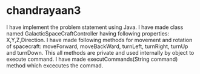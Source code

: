 # chandrayaan3
I have implement the problem statement using Java.
I have made class named GalacticSpaceCraftController having following properties: X,Y,Z,Direction.
I have made following methods for movement and rotation of spacecraft: moveForward, moveBackWard, turnLeft, turnRight, turnUp and turnDown. This all methods are private and used internally by object to execute command.
I have made executCommands(String command) method which excecutes the commad.
